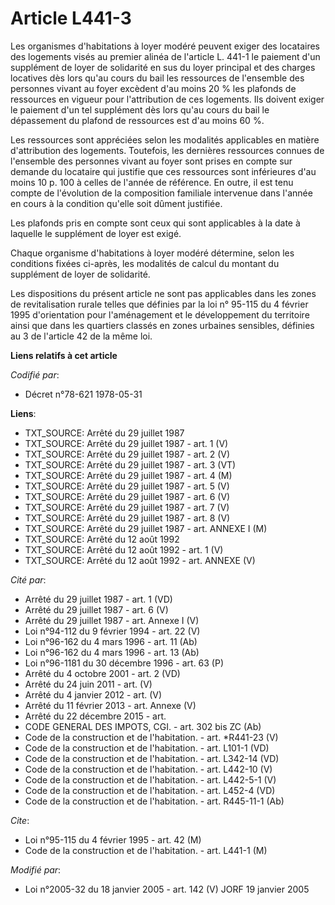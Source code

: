 # Article L441-3

Les organismes d'habitations à loyer modéré peuvent exiger des locataires des logements visés au premier alinéa de l'article
L. 441-1 le paiement d'un supplément de loyer de solidarité en sus du loyer principal et des charges locatives dès lors qu'au
cours du bail les ressources de l'ensemble des personnes vivant au foyer excèdent d'au moins 20 % les plafonds de ressources
en vigueur pour l'attribution de ces logements. Ils doivent exiger le paiement d'un tel supplément dès lors qu'au cours du
bail le dépassement du plafond de ressources est d'au moins 60 %.

Les ressources sont appréciées selon les modalités applicables en matière d'attribution des logements. Toutefois, les
dernières ressources connues de l'ensemble des personnes vivant au foyer sont prises en compte sur demande du locataire qui
justifie que ces ressources sont inférieures d'au moins 10 p. 100 à celles de l'année de référence. En outre, il est tenu
compte de l'évolution de la composition familiale intervenue dans l'année en cours à la condition qu'elle soit dûment
justifiée.

Les plafonds pris en compte sont ceux qui sont applicables à la date à laquelle le supplément de loyer est exigé.

Chaque organisme d'habitations à loyer modéré détermine, selon les conditions fixées ci-après, les modalités de calcul du
montant du supplément de loyer de solidarité.

Les dispositions du présent article ne sont pas applicables dans les zones de revitalisation rurale telles que définies par
la loi n° 95-115 du 4 février 1995 d'orientation pour l'aménagement et le développement du territoire ainsi que dans les
quartiers classés en zones urbaines sensibles, définies au 3 de l'article 42 de la même loi.

**Liens relatifs à cet article**

_Codifié par_:

  - Décret n°78-621 1978-05-31

**Liens**:

  - TXT_SOURCE: Arrêté du 29 juillet 1987
  - TXT_SOURCE: Arrêté du 29 juillet 1987 - art. 1 (V)
  - TXT_SOURCE: Arrêté du 29 juillet 1987 - art. 2 (V)
  - TXT_SOURCE: Arrêté du 29 juillet 1987 - art. 3 (VT)
  - TXT_SOURCE: Arrêté du 29 juillet 1987 - art. 4 (M)
  - TXT_SOURCE: Arrêté du 29 juillet 1987 - art. 5 (V)
  - TXT_SOURCE: Arrêté du 29 juillet 1987 - art. 6 (V)
  - TXT_SOURCE: Arrêté du 29 juillet 1987 - art. 7 (V)
  - TXT_SOURCE: Arrêté du 29 juillet 1987 - art. 8 (V)
  - TXT_SOURCE: Arrêté du 29 juillet 1987 - art. ANNEXE I (M)
  - TXT_SOURCE: Arrêté du 12 août 1992
  - TXT_SOURCE: Arrêté du 12 août 1992 - art. 1 (V)
  - TXT_SOURCE: Arrêté du 12 août 1992 - art. ANNEXE (V)

_Cité par_:

  - Arrêté du 29 juillet 1987 - art. 1 (VD)
  - Arrêté du 29 juillet 1987 - art. 6 (V)
  - Arrêté du 29 juillet 1987 - art. Annexe I (V)
  - Loi n°94-112 du 9 février 1994 - art. 22 (V)
  - Loi n°96-162 du 4 mars 1996 - art. 11 (Ab)
  - Loi n°96-162 du 4 mars 1996 - art. 13 (Ab)
  - Loi n°96-1181 du 30 décembre 1996 - art. 63 (P)
  - Arrêté du 4 octobre 2001 - art. 2 (VD)
  - Arrêté du 24 juin 2011 - art. (V)
  - Arrêté du 4 janvier 2012 - art. (V)
  - Arrêté du 11 février 2013 - art. Annexe (V)
  - Arrêté du 22 décembre 2015 - art.
  - CODE GENERAL DES IMPOTS, CGI. - art. 302 bis ZC (Ab)
  - Code de la construction et de l'habitation. - art. *R441-23 (V)
  - Code de la construction et de l'habitation. - art. L101-1 (VD)
  - Code de la construction et de l'habitation. - art. L342-14 (VD)
  - Code de la construction et de l'habitation. - art. L442-10 (V)
  - Code de la construction et de l'habitation. - art. L442-5-1 (V)
  - Code de la construction et de l'habitation. - art. L452-4 (VD)
  - Code de la construction et de l'habitation. - art. R445-11-1 (Ab)

_Cite_:

  - Loi n°95-115 du 4 février 1995 - art. 42 (M)
  - Code de la construction et de l'habitation. - art. L441-1 (M)

_Modifié par_:

  - Loi n°2005-32 du 18 janvier 2005 - art. 142 (V) JORF 19 janvier 2005
